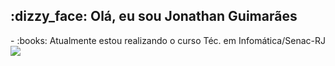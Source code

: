 <h2> :dizzy_face: Olá, eu sou Jonathan Guimarães</h2>
  -  :books: Atualmente estou realizando o curso Téc. em Infomática/Senac-RJ

<div>
<a href="https://github.com/Gurupreet">
  <img align="center" src="https://github-readme-stats.vercel.app/api/top-langs/?username=JonathanGuimarae3s&theme=dracula&hide_langs_below=1" />
</a>
</div>



